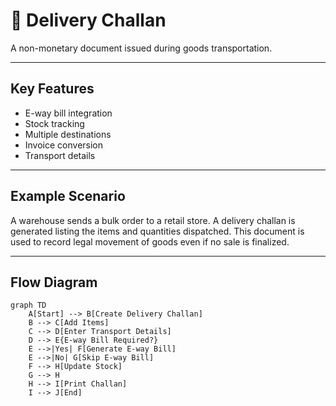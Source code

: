 # 🚚 Delivery Challan

A non-monetary document issued during goods transportation.

---

## Key Features
- E-way bill integration
- Stock tracking
- Multiple destinations
- Invoice conversion
- Transport details

---

## Example Scenario
A warehouse sends a bulk order to a retail store. A delivery challan is generated listing the items and quantities dispatched. This document is used to record legal movement of goods even if no sale is finalized.

---

## Flow Diagram
```mermaid
graph TD
    A[Start] --> B[Create Delivery Challan]
    B --> C[Add Items]
    C --> D[Enter Transport Details]
    D --> E{E-way Bill Required?}
    E -->|Yes| F[Generate E-way Bill]
    E -->|No| G[Skip E-way Bill]
    F --> H[Update Stock]
    G --> H
    H --> I[Print Challan]
    I --> J[End]
```
